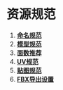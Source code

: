 # 资源规范

1. **[命名规范](./1-Naming-Conventions)**
2. **[模型规范](./2-model-specification)** 
3. **[面数推荐](./3-face-recommended)** 
4. **[UV规范](./4-UV-specification)** 
5. **[贴图规范](./5-texture-specification)** 
6. **[FBX导出设置](./6-FBX-export-settings)** 

